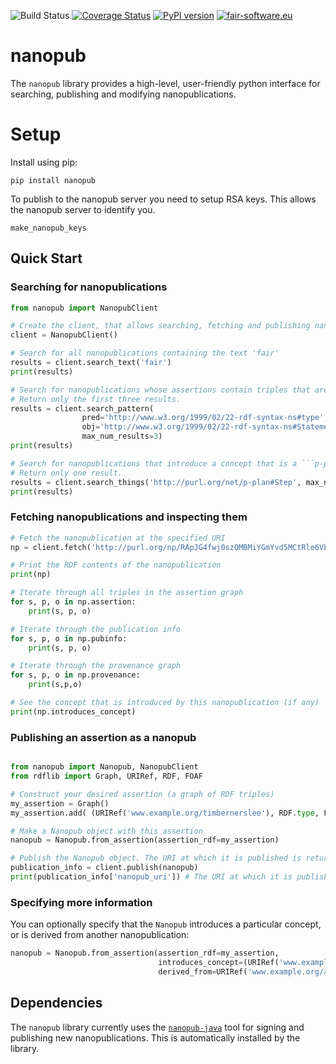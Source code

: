 ![Build Status](https://github.com/fair-workflows/nanopub/workflows/Python%20application/badge.svg)
[![Coverage Status](https://coveralls.io/repos/github/fair-workflows/nanopub/badge.svg?branch=main)](https://coveralls.io/github/fair-workflows/nanopub?branch=main)
[![PyPI version](https://badge.fury.io/py/nanopub.svg)](https://badge.fury.io/py/nanopub)
[![fair-software.eu](https://img.shields.io/badge/fair--software.eu-%E2%97%8F%20%20%E2%97%8F%20%20%E2%97%8F%20%20%E2%97%8F%20%20%E2%97%8B-yellow)](https://fair-software.eu)


# nanopub
The ```nanopub``` library provides a high-level, user-friendly python interface for searching, publishing and modifying nanopublications.

# Setup
Install using pip:
```
pip install nanopub
```

To publish to the nanopub server you need to setup RSA keys. This allows the nanopub server to identify you.
```
make_nanopub_keys
```

## Quick Start

### Searching for nanopublications
```python
from nanopub import NanopubClient

# Create the client, that allows searching, fetching and publishing nanopubs
client = NanopubClient()

# Search for all nanopublications containing the text 'fair'
results = client.search_text('fair')
print(results)

# Search for nanopublications whose assertions contain triples that are ```rdf:Statement```s.
# Return only the first three results.
results = client.search_pattern(
                pred='http://www.w3.org/1999/02/22-rdf-syntax-ns#type',
                obj='http://www.w3.org/1999/02/22-rdf-syntax-ns#Statement',
                max_num_results=3)
print(results)

# Search for nanopublications that introduce a concept that is a ```p-plan:Step```.
# Return only one result.
results = client.search_things('http://purl.org/net/p-plan#Step', max_num_results=1)
print(results)
```

### Fetching nanopublications and inspecting them
```python
# Fetch the nanopublication at the specified URI
np = client.fetch('http://purl.org/np/RApJG4fwj0szOMBMiYGmYvd5MCtRle6VbwkMJUb1SxxDM')

# Print the RDF contents of the nanopublication
print(np)

# Iterate through all triples in the assertion graph
for s, p, o in np.assertion:
    print(s, p, o)

# Iterate through the publication info
for s, p, o in np.pubinfo:
    print(s, p, o)

# Iterate through the provenance graph
for s, p, o in np.provenance:
    print(s,p,o)

# See the concept that is introduced by this nanopublication (if any)
print(np.introduces_concept)
```

### Publishing an assertion as a nanopub
```python

from nanopub import Nanopub, NanopubClient
from rdflib import Graph, URIRef, RDF, FOAF

# Construct your desired assertion (a graph of RDF triples)
my_assertion = Graph()
my_assertion.add( (URIRef('www.example.org/timbernerslee'), RDF.type, FOAF.Person) )

# Make a Nanopub object with this assertion
nanopub = Nanopub.from_assertion(assertion_rdf=my_assertion)

# Publish the Nanopub object. The URI at which it is published is returned.
publication_info = client.publish(nanopub)
print(publication_info['nanopub_uri']) # The URI at which it is published
```

### Specifying more information
You can optionally specify that the ```Nanopub``` introduces a particular concept, or is derived from another nanopublication:
```python
nanopub = Nanopub.from_assertion(assertion_rdf=my_assertion,
                                 introduces_concept=(URIRef('www.example.org/timbernerslee'),
                                 derived_from=URIRef('www.example.org/another-nanopublication') )
```

## Dependencies
The ```nanopub``` library currently uses the [```nanopub-java```](https://github.com/Nanopublication/nanopub-java) tool for signing and publishing new nanopublications. This is automatically installed by the library.
